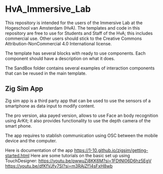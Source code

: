 # HvA_Immersive_Lab
This repository is intended for the users of the Immersive Lab at the Hogeschool van Amsterdam (HvA). 
The templates and code in this repository are free to use for Students and Staff of the HvA; this includes commercial use. Other users should stick to the Creative Commons Attribution-NonCommercial 4.0 International license.

The template has several blocks with ready to use components. Each component should have a description on what it does.

The SandBox folder contains several examples of interaction  components that can be reused in the main template.


## Zig Sim App

Zig sim app is a third party app  that can be used to use the sensors of a smartphone as data input to modify content.

The pro version, aka payed version, allows to use Face an body recognition using ArKit; it also provides functionality to use the depth camera of the smart phone.

The app requires to stablish communication using OSC between the mobile device and the computer.

Here is documentation of the app https://1-10.github.io/zigsim/getting-started.html
Here are some tutorials on the basic set up using TouchDesigner: 
https://youtu.be/pwwuZj8KK6M?si=1FDtNI06D6hz5EgV
https://youtu.be/dfKfVJfy7SI?si=m3RAjZf14sFxH8wb
